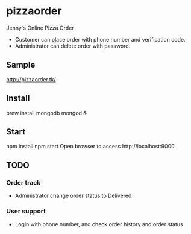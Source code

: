 # pizzaorder

Jenny's Online Pizza Order 
* Customer can place order with phone number and verification code.
* Administrator can delete order with password.

## Sample
http://pizzaorder.tk/

## Install
brew install mongodb
mongod &

## Start
npm install
npm start
Open browser to access http://localhost:9000

## TODO
### Order track
* Administrator change order status to Delivered
### User support
* Login with phone number, and check order history and order status
